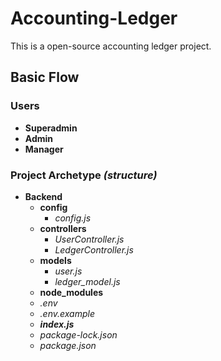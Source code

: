 # Accounting-Ledger
This is a open-source accounting ledger project.

## Basic Flow
### Users
- **Superadmin**
- **Admin**
- **Manager**

### Project Archetype *(structure)*
- **Backend**
    - **config**
        - *config.js*
    - **controllers**
        - *UserController.js*
        - *LedgerController.js*
    - **models**
        - *user.js*
        - *ledger_model.js*
    - **node_modules**
    - *.env*
    - *.env.example*
    - ***index.js***
    - *package-lock.json*
    - *package.json*
